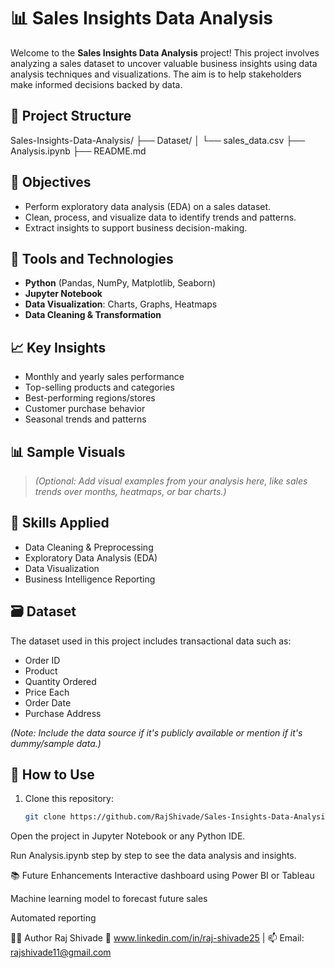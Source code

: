 # 📊 Sales Insights Data Analysis

Welcome to the **Sales Insights Data Analysis** project! This project involves analyzing a sales dataset to uncover valuable business insights using data analysis techniques and visualizations. The aim is to help stakeholders make informed decisions backed by data.

## 📁 Project Structure
Sales-Insights-Data-Analysis/
├── Dataset/
│ └── sales_data.csv
├── Analysis.ipynb
├── README.md


## 🚀 Objectives

- Perform exploratory data analysis (EDA) on a sales dataset.
- Clean, process, and visualize data to identify trends and patterns.
- Extract insights to support business decision-making.

## 🔧 Tools and Technologies

- **Python** (Pandas, NumPy, Matplotlib, Seaborn)
- **Jupyter Notebook**
- **Data Visualization**: Charts, Graphs, Heatmaps
- **Data Cleaning & Transformation**

## 📈 Key Insights

- Monthly and yearly sales performance
- Top-selling products and categories
- Best-performing regions/stores
- Customer purchase behavior
- Seasonal trends and patterns

## 📊 Sample Visuals

> *(Optional: Add visual examples from your analysis here, like sales trends over months, heatmaps, or bar charts.)*

## 🧠 Skills Applied

- Data Cleaning & Preprocessing
- Exploratory Data Analysis (EDA)
- Data Visualization
- Business Intelligence Reporting

## 🗃️ Dataset

The dataset used in this project includes transactional data such as:

- Order ID
- Product
- Quantity Ordered
- Price Each
- Order Date
- Purchase Address

*(Note: Include the data source if it's publicly available or mention if it's dummy/sample data.)*

## 📌 How to Use

1. Clone this repository:
   ```bash
   git clone https://github.com/RajShivade/Sales-Insights-Data-Analysis-.git
Open the project in Jupyter Notebook or any Python IDE.

Run Analysis.ipynb step by step to see the data analysis and insights.

📚 Future Enhancements
Interactive dashboard using Power BI or Tableau

Machine learning model to forecast future sales

Automated reporting

👨‍💻 Author
Raj Shivade
📧 www.linkedin.com/in/raj-shivade25 | 📫 Email: rajshivade11@gmail.com
